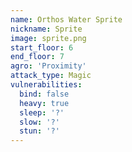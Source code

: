 ```yaml
---
name: Orthos Water Sprite
nickname: Sprite
image: sprite.png
start_floor: 6
end_floor: 7
agro: 'Proximity'
attack_type: Magic
vulnerabilities:
  bind: false
  heavy: true
  sleep: '?'
  slow: '?'
  stun: '?'
---
```

